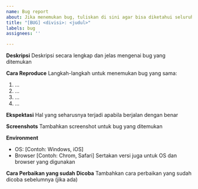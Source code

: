 ```yaml
---
name: Bug report
about: Jika menemukan bug, tuliskan di sini agar bisa diketahui seluruh anggota divisi
title: "[BUG] <divisi>: <judul>"
labels: bug
assignees: ''

---
```


**Deskripsi**
Deskripsi secara lengkap dan jelas mengenai bug yang ditemukan

**Cara Reproduce**
Langkah-langkah untuk menemukan bug yang sama:
1. ...
2. ...
3. ...
4. ...

**Ekspektasi**
Hal yang seharusnya terjadi apabila berjalan dengan benar

**Screenshots**
Tambahkan screenshot untuk bug yang ditemukan

**Environment**
 - OS: [Contoh: Windows, iOS]
 - Browser [Contoh: Chrom, Safari]
Sertakan versi juga untuk OS dan browser yang digunakan

**Cara Perbaikan yang sudah Dicoba**
Tambahkan cara perbaikan yang sudah dicoba sebelumnya (jika ada)
